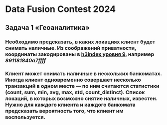 <h1>Data Fusion Contest 2024</h1> 
<h2>Задача 1 «Геоаналитика»</h2>

<h3>Необходимо предсказать, в каких локациях клиент будет снимать наличные. Из соображений приватности, координаты закодированы в <u>h3index уровня 9</u>, например <i>891181840a7ffff</i> </h3>

<h3>Клиент может снимать наличные в нескольких банкоматах. Иногда клиент одновременно совершает несколько транзакций в одном месте — по ним считаются статистики <b>(count, sum, min, avg, max, std, count_distinct)</b>. Список локаций, в которых возможно снятие наличных, известен. Нужно для каждого клиента и каждого банкомата предсказать вероятность того, что клиент им воспользуется. </h3>


